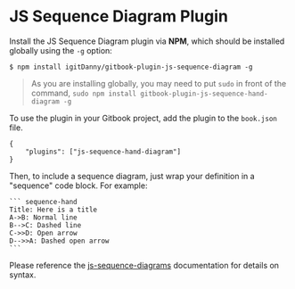 JS Sequence Diagram Plugin
==============

Install the JS Sequence Diagram plugin via **NPM**, which should be installed globally using the `-g` option:

```
$ npm install igitDanny/gitbook-plugin-js-sequence-diagram -g
```

> As you are installing globally, you may need to put `sudo` in front of the command, `sudo npm install gitbook-plugin-js-sequence-hand-diagram -g`


To use the plugin in your Gitbook project, add the plugin to the `book.json` file.

```
{
    "plugins": ["js-sequence-hand-diagram"]
}
```

Then, to include a sequence diagram, just wrap your definition in a "sequence" code block. For example:

    ``` sequence-hand
    Title: Here is a title
    A->B: Normal line
    B-->C: Dashed line
    C->>D: Open arrow
    D-->>A: Dashed open arrow
    ```

Please reference the [js-sequence-diagrams](http://bramp.github.io/js-sequence-diagrams/) documentation for details on syntax.
